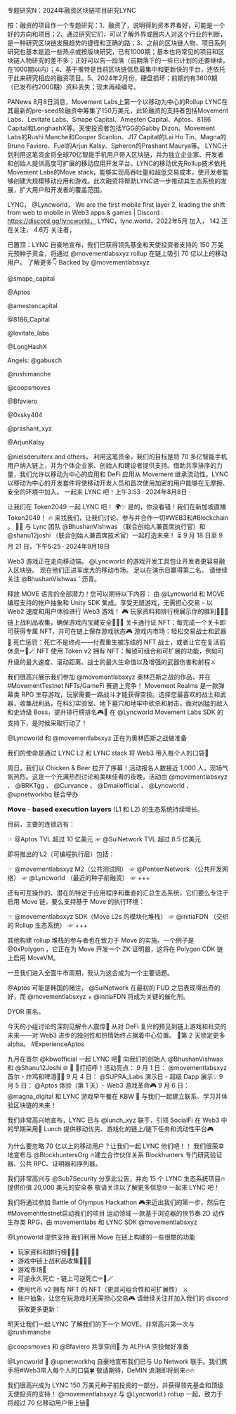 专题研究N：2024年融资区块链项目研究LYNC


按：融资的项目作一个专题研究：1、融资了，说明得到资本界看好，可能是一个好的方向和项目；2、通过研究它们，可以了解外界或圈内人对这个行业的判断，是一种研究区块链发展趋势的捷径和正确的路；3、之前的区块链人物、项目系列研究也基本是追一些热点或按版块研究，已有1000期；基本也将常见的项目和区块链人物研究的差不多；正好可以告一段落（前期落下的一些已计划的还要继续，在1000期以内）；4、基于推特是目前区块链信息最集中和更新快的平台，还依托于此来研究相应的融资项目。5、2024年2月份，硬盘损坏；前期约有3600期（已发布约2000期）资料丢失；现未再续编号。

PANews 8月8日消息，Movement Labs上第一个以移动为中心的Rollup LYNC在其最新的pre-seed轮融资中筹集了150万美元，此轮融资的支持者包括Movement Labs、Levitate Labs、Smape Capital、Amesten Capital、Aptos、8186 Capital和LonghashX等。天使投资者包括YGG的Gabby Dizon、Movement Labs的Rushi Manche和Cooper Scanlon、J17 Capital的Lai Ho Tin、Magna的Bruno Faviero、Fuel的Arjun Kalsy、Spheron的Prashant Maurya等。
LYNC计划利用这笔资金将全球70亿智能手机用户带入区块链，并为独立企业家、开发者和创始人提供高度可扩展的移动应用开发平台。LYNC的移动优先Rollup技术依托Movement Labs的Move stack，能够实现高吞吐量和超低交易成本，使开发者能够创建大规模移动应用和游戏。此次融资将帮助LYNC进一步推动其生态系统的发展，扩大用户和开发者的覆盖范围。

LYNC，
@Lyncworld，
We are the first mobile first layer 2, leading the shift from web to mobile in Web3 apps & games | Discord : https://discord.gg/lyncworld，
LYNC，lync.world，2022年5月 加入，
142 正在关注，
4.6万 关注者，


已置顶：LYNC 自豪地宣布，我们已获得领先基金和天使投资者支持的 150 万美元预种子资金，将通过
@movementlabsxyz
 rollup 在链上吸引 70 亿以上的移动用户。
了解更多👇
Backed by 
@movementlabsxyz
 
@smape_capital
 
@Aptos
 
@amestencapital
 
@8186_Capital
 
@levitate_labs
 
@LongHashX
 

Angels: 
@gabusch
 
@rushimanche
 
@coopsmoves
 
@Bfaviero
 
@0xsky404
 
@prashant_xyz
 
@ArjunKalsy
 
@nielsderuiterx
 and others，
利用这笔资金，我们的目标是将 70 多亿智能手机用户纳入链上，并为个体企业家、创始人和建设者提供支持。借助共享排序的力量，我们允许以移动为中心的应用和 DeFi 应用从 Movement 继承流动性。LYNC 以移动为中心的开发套件将使移动开发人员和首次使用加密的用户能够在无摩擦、安全的环境中加入。
一起来 LYNC 吧！上午3:53 · 2024年8月8日
·

让我们在 Token2049 一起 LYNC 吧！ 🌍✨
是的，你没看错！我们在新加坡直播 Token2049！ 🔥
来找我们，让我们讨论、参与并合作一切#WEB3和#Blockchain 。 🚀🤝
与 Lync 团队
@BhushanVishwas
 （联合创始人兼首席执行官）和
@shanu12joshi
 （联合创始人兼首席技术官）一起打造未来！
⏳ 9 月 18 日至 9 月 21 日，下午5:25 · 2024年9月18日

Web3 游戏正在走向移动端。
@Lyncworld
的游戏开发工具包让开发者更容易融入区块链。
现在他们正进军庞大的移动市场。
足以在演示日赢得第二名。
请继续关注
@BhushanVishwas
 '
沥青。

释放 MOVE 语言的全部潜力！您可以期待以下内容：
由
@Lyncworld
和 MOVE 编程支持的帐户抽象和 Unity SDK 集成。享受无缝游戏，无需担心交易 - 以 Web2 速度和用户体验进行 Web3 游戏！ 🎮
玩家资料和排行榜展示你的胜利🥇🥈🥉
链上战利品收集，确保游戏内宝藏安全🏴‍☠️💎
关卡通行证 NFT：每完成一个关卡即可获得专属 NFT，并可在链上保存游戏状态🎮
游戏内市场：轻松交易战士和武器🏪
死亡惩罚：死亡不是终点——付费重生被冻结的 NFT 战士，或者让它在复活前休息⚰️🔫🪄
NFT 使用 Token v2 拥有 NFT：解锁可组合和可扩展的功能，例如可升级的最大速度、滚动距离、战士的最大生命值以及增强的武器伤害和射程⚔️

我们很高兴展示我们参加
@movementlabsxyz
奥林匹斯之战的作品，并在#MovementTestnet NFTs/GameFi 赛道上竞争！
Movement Realms 是一款弹幕类 RPG 生存游戏，玩家需要一路战斗才能获得空投。选择您最喜欢的战士和武器，收集战利品，在科幻实验室、地下墓穴和地牢中砍杀和射击，面对凶猛的敌人和史诗级 Boss，提升排行榜排名🎮🔫
在
@Lyncworld
 Movement Labs SDK 的支持下，是时候采取行动了！


@Lyncworld
和
@movementlabsxyz
正在为奥林匹斯之战做准备

我们的使命是通过 LYNC L2 和 LYNC stack 将 Web3 带入每个人的口袋💪

周日，我们以 Chicken & Beer 拉开了序幕！活动报名人数接近 1,000 人，现场气氛热烈。这是一个充满热烈讨论和美味佳肴的夜晚，活动由
@movementlabsxyz
 、 
@BRKTgg
 、 
@Curvance
 、 
@Dmailofficial
 、 
@Lyncworld
 、 
@upnetworkhq
联合举办

𝗠𝗼𝘃𝗲 - 𝗯𝗮𝘀𝗲𝗱 𝗲𝘅𝗲𝗰𝘂𝘁𝗶𝗼𝗻 𝗹𝗮𝘆𝗲𝗿𝘀 (L1 和 L2) 的生态系统持续增长。

目前，主要的连锁店有：

☞ 
@Aptos
 TVL 超过 10 亿美元
☞ 
@SuiNetwork
 TVL 超过 8.5 亿美元

即将推出的 L2（可编程执行层）包括：

☞ 
@movementlabsxyz
 M2（公共测试网）
☞ 
@PontemNetwork
 （公共开发网络）
☞ 
@Lyncworld
 （最近的种子前融资）
☞ +++

还有可互操作的、潜在的特定于应用程序和垂直的汇总生态系统，它们要么专注于启用 Move 链，要么支持基于 Move 的执行环境：

☞ 
@movementlabsxyz
 SDK（Move L2s 的模块化堆栈）
☞ 
@initiaFDN
 （交织的 Rollup 生态系统）
☞ +++

其他构建 rollup 堆栈的参与者也在致力于 Move 的实施。一个例子是
@0xPolygon
 ，它正在为 Move 开发一个 ZK 证明器，这将在 Polygon CDK 链上启用 MoveVM。

一旦我们进入全面牛市周期，我认为这会成为一个主要话题。

@Aptos
可能是韩国的赌注， 
@SuiNetwork
在最初的 FUD 之后表现得出奇的好，而
@movementlabsxyz
 + 
@initiaFDN
将成为关键的催化剂。

DYOR 匿名。

今天的小组讨论的深刻见解令人震惊🤯
从对 DeFi 复兴的预见到链上游戏和社交的未来——对 Web3 进步的独创性和热情始终占据着中心位置。
💪第 2 天锁定更多 alpha。 #ExperienceAptos

九月在首尔
@kbwofficial
一起 LYNC 吧📌
向我们的创始人
@BhushanVishwas
和
@Shanu12Joshi
 🌐 💪
📅打招呼！活动亮点：
9 月 1 日： 
@movementlabsxyz
首尔 - 炸鸡和啤酒🍗🍺
9 月 4 日： 
@SUPRA_Labs
演示日 - 超级 Dapp 展示💡
9 月 5 日： 
@Aptos
体验（第 1 天）- Web3 游戏革命🎮
9 月 6 日： 
@magna_digital
和 LYNC 游戏早午餐在 KBW 🥂
与我们一起建立联系、学习并体验区块链的未来！

我们非常高兴地宣布，LYNC 已与
@lunch_xyz
联手，引领 SocialFi 在 Web3 中的早期采用💪
Lunch 提供移动优先、游戏化的链上/链下任务和流动性平台🎮

为什么要忽略 70 亿以上的移动用户？让我们一起 LYNC 他们吧！！
我们很荣幸地宣布与
@BlockhuntersOrg
 🔥建立合作伙伴关系
Blockhunters 专门研究验证器、公共 RPC、证明器和序列器。

我们非常高兴与
@Sub7Security
分享此公告，并向 15 个 LYNC 生态系统项目🔥提供价值 20,000 美元的安全券
敬请关注以了解更多信息🌐
一起来 LYNC 吧！

我们将通过参加 Battle of Olympus Hackathon 🎮来迈出我们的第一步，然后在#Movementtestnet启动我们的项目
运动领域
一款基于浏览器的快节奏 2D 动作生存类 RPG，由 movementlabs 和 LYNC SDK 
@movementlabsxyz
 
@Lyncworld
提供支持
我们利用 Move 在链上构建的一些很酷的功能
- 玩家资料和排行榜🥇🥈🥉
- 游戏中链上战利品收集🏴‍☠️💎
- 游戏市场🏪
- 可逆永久死亡 - 链上可逆死亡⚰️🔫🪄
- 使用代币 v2 拥有 NFT 的 NFT（更具可组合性和可扩展性） ⚔️
- 账户抽象，让您在玩游戏时无需担心交易🎮
请继续关注并加入我们的 discord 获取更多更新：

明天让我们一起 LYNC 了解我们的下一个 MOVE。非常高兴第一次与
@rushimanche
 
@coopsmoves
和
@Bfaviero
共享空间💪
为 ALPHA 空投做好准备

@Lyncworld
 🤝 
@upnetworkhq
自豪地宣布我们已与 Up Network 联手。我们携手将#Web3带入每个人的口袋🍀
敬请期待，DeMIN 浪潮即将到来🔥🔥

我们很高兴成为 LYNC 150 万美元种子前投资的一部分，并获得领先基金和顶级天使投资的支持！
@movementlabsxyz
与
@Lyncworld
 ) rollup 一起，致力于将超过 70 亿移动用户带上链🚀